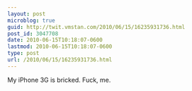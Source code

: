 ```yaml
---
layout: post
microblog: true
guid: http://twit.vmstan.com/2010/06/15/16235931736.html
post_id: 3047708
date: 2010-06-15T10:18:07-0600
lastmod: 2010-06-15T10:18:07-0600
type: post
url: /2010/06/15/16235931736.html
---
```

My iPhone 3G is bricked. Fuck, me.
